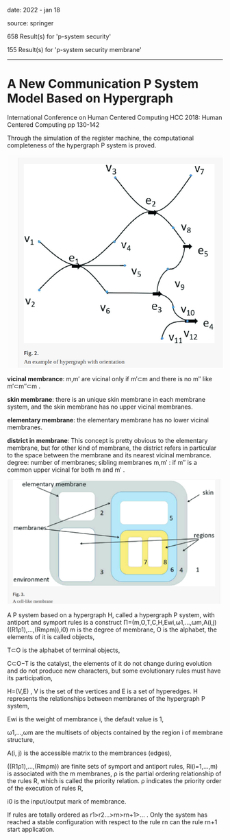 date: 2022 - jan 18

source: springer

658 Result(s) for 'p-system security'

155 Result(s) for 'p-system security membrane'

---

# A New Communication P System Model Based on Hypergraph

International Conference on Human Centered Computing
HCC 2018: Human Centered Computing pp 130-142

Through the simulation of the register machine, the computational completeness of the hypergraph P system is proved.

![hypergraph_w_orientation](./imgs/hypergraph_w_orientation.png)


**vicinal membrance**:   m,m′  are vicinal only if   m′⊂m  and there is no   m′′  like   m′⊂m′′⊂m . 

**skin membrane**: there is an unique skin membrane in each membrane system, and the skin membrane has no upper vicinal membranes. 

**elementary membrane**: the elementary membrane has no lower vicinal membranes. 

**district in membrane**: This concept is pretty obvious to the elementary membrane, but for other kind of membrane, the district refers in particular to the space between the membrane and its nearest vicinal membrance. degree: number of membranes; sibling membranes   m,m′ : if   m′′  is a common upper vicinal for both m and   m′ .

![celllike_membrane](./imgs/celllike_membrane.png)

A P system based on a hypergraph H, called a hypergraph P system, with antiport and symport rules is a construct
Π=(m,O,T,C,H,Ewi,ω1,…,ωm,A(i,j)((R1ρ1),…,(Rmρm)),i0)
m is the degree of membrane,
O is the alphabet, the elements of it is called objects,

T⊂O  is the alphabet of terminal objects,

C⊂O−T  is the catalyst, the elements of it do not change during evolution and do not produce new characters, but some evolutionary rules must have its participation,

H=(V,E) , V is the set of the vertices and E is a set of hyperedges. H represents the relationships between membranes of the hypergraph P system,

Ewi  is the weight of membrance i, the default value is 1,

ω1,…,ωm  are the multisets of objects contained by the region i of membrane structure,

A(i, j) is the accessible matrix to the membrances (edges),

((R1ρ1),…,(Rmρm))  are finite sets of symport and antiport rules,   Ri(i=1,…,m)  is associated with the m membranes,   ρ  is the partial ordering relationship of the rules R, which is called the priority relation.   ρ  indicates the priority order of the execution of rules R,

i0  is the input/output mark of membrance.

If rules are totally ordered as   r1>r2…>rn>rn+1>… . Only the system has reached a stable configuration with respect to the rule   rn  can the rule   rn+1  start application.